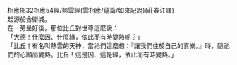 相應部32相應54經/熱雲經(雲相應/蘊篇/如來記說)(莊春江譯)  
起源於舍衛城。  
在一旁坐好後，那位比丘對世尊這麼說：  
「大德！什麼因、什麼緣，依此而有時變熱呢？」  
「比丘！有名叫熱雲的天神，當祂們這麼想：『讓我們住於自己的喜樂。』時，隨祂們的心願而變熱。比丘！這是因、這是緣，依此而有時變熱。」  
  
  
